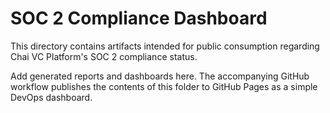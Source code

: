 # SOC 2 Compliance Dashboard

This directory contains artifacts intended for public consumption regarding Chai VC Platform's SOC 2 compliance status.

Add generated reports and dashboards here. The accompanying GitHub workflow publishes the contents of this folder to GitHub Pages as a simple DevOps dashboard.
